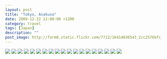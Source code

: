 ```yaml
---
layout: post
title: "Tokyo, Asakusa"
date: 2009-12-22 12:00:00 +1200
category: travel
tags: [Japan]
description: ""
post_image: http://farm8.static.flickr.com/7712/16414836543_2cc2576bfc_o.jpg
---
```

[![](http://farm8.static.flickr.com/7648/17033571382_78bb581b3f_c.jpg)](http://farm8.static.flickr.com/7648/17033571382_08ee1199f2_o.jpg)
[![](http://farm9.static.flickr.com/8756/16847482060_0bd3668286_c.jpg)](http://farm9.static.flickr.com/8756/16847482060_59b2fc9e53_o.jpg)
[![](http://farm9.static.flickr.com/8798/16414871213_156ff66569_c.jpg)](http://farm9.static.flickr.com/8798/16414871213_26bb0cab90_o.jpg)
[![](http://farm8.static.flickr.com/7670/17033570672_f4a9a42f25_c.jpg)](http://farm8.static.flickr.com/7670/17033570672_0bbf1d3b30_o.jpg)
[![](http://farm9.static.flickr.com/8800/16414870803_697649d9f8_c.jpg)](http://farm9.static.flickr.com/8800/16414870803_57c121b538_o.jpg)
[![](http://farm8.static.flickr.com/7613/16847190498_68333a2a3c_c.jpg)](http://farm8.static.flickr.com/7613/16847190498_714ac26b37_o.jpg)
[![](http://farm8.static.flickr.com/7644/17009018426_ccd624c0dc_c.jpg)](http://farm8.static.flickr.com/7644/17009018426_73e120101f_o.jpg)
[![](http://farm9.static.flickr.com/8699/16827611667_c37420b5d3_c.jpg)](http://farm9.static.flickr.com/8699/16827611667_235c21bd8c_o.jpg)
[![](http://farm8.static.flickr.com/7613/17034159441_bbb6aec372_c.jpg)](http://farm8.static.flickr.com/7613/17034159441_80f5545a0b_o.jpg)
[![](http://farm8.static.flickr.com/7700/16848793819_47442c8f80_c.jpg)](http://farm8.static.flickr.com/7700/16848793819_3b8502fb8e_o.jpg)
[![](http://farm8.static.flickr.com/7605/16847222488_d6a5842bdd_c.jpg)](http://farm8.static.flickr.com/7605/16847222488_a0185d60c0_o.jpg)
[![](http://farm9.static.flickr.com/8765/16827610767_fd31d1f283_c.jpg)](http://farm9.static.flickr.com/8765/16827610767_edec3d11bf_o.jpg)
[![](http://farm8.static.flickr.com/7636/17009016636_f29fe7c39d_c.jpg)](http://farm8.static.flickr.com/7636/17009016636_7123ef4e34_o.jpg)
[![](http://farm8.static.flickr.com/7635/17035018395_152a12e3fa_c.jpg)](http://farm8.static.flickr.com/7635/17035018395_e9bf8a1882_o.jpg)
[![](http://farm9.static.flickr.com/8773/16827610017_09a3bc8044_c.jpg)](http://farm9.static.flickr.com/8773/16827610017_0fc22a20aa_o.jpg)
[![](http://farm8.static.flickr.com/7655/17034157821_4791c540de_c.jpg)](http://farm8.static.flickr.com/7655/17034157821_07401007ac_o.jpg)
[![](http://farm9.static.flickr.com/8778/16847448090_bafff4925e_c.jpg)](http://farm9.static.flickr.com/8778/16847448090_cf22b78e6d_o.jpg)
[![](http://farm9.static.flickr.com/8709/16847447810_c5ba85db2a_c.jpg)](http://farm9.static.flickr.com/8709/16847447810_103aa6875e_o.jpg)
[![](http://farm8.static.flickr.com/7639/16827579767_f6342a772e_c.jpg)](http://farm8.static.flickr.com/7639/16827579767_c41bf138e1_o.jpg)
